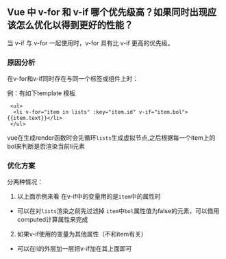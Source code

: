 ## Vue 中 v-for 和 v-if 哪个优先级高？如果同时出现应该怎么优化以得到更好的性能？

当 v-if 与 v-for 一起使用时，v-for 具有比 v-if 更高的优先级。

### 原因分析
在v-for和v-if同时存在与同一个标签或组件上时：

例：有如下template 模板
```Vue
 <ul>
  <li v-for="item in lists" :key="item.id" v-if="item.bol">{{item.text}}</li>
 </ul>
```
vue在生成render函数时会先循环`lists`生成虚拟节点,之后根据每一个item上的bol来判断是否渲染当前li元素

### 优化方案

分两种情况：
1. 以上面示例来看 在v-if中的变量用的是`item`中的属性时
  - 可以在对`lists`渲染之前先过滤掉 `item`中`bol`属性值为false的元素，可以借用computed计算属性来完成
2. 如果v-if使用的变量为其他属性（不和item有关）
  - 可以在li的外层加一层把v-if加在其上面即可
